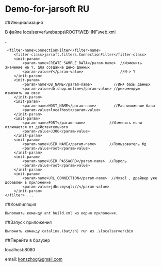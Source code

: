 # Demo-for-jarsoft RU

##Инициализация 

В файле localserver\webapps\ROOT\WEB-INF\web.xml


..
     <filter>       
     
     <filter-name>ConnectionFilter</filter-name>
        <filter-class>jarsoft.filters.ConnectionFilter</filter-class>
        <init-param>
            <param-name>CREATE_SAMPLE_DATA</param-name>  //Изменить значение на Y, для создание демо данных
            <param-value>Y</param-value>                 //N-> Y
        </init-param>
        <init-param>
            <param-name>DB_NAME</param-name>          //Имя базы данных
            <param-value>db.shop.online</param-value> //рекомендую изменить на свое
        </init-param>
        <init-param>
            <param-name>HOST_NAME</param-name>        //Расположение базы
            <param-value>localhost</param-value>
        </init-param>
        <init-param>
            <param-name>PORT</param-name>           //Изменить если отличается от действительного
            <param-value>3306</param-value>
        </init-param>
        <init-param>
            <param-name>USER_NAME</param-name>      //Пользователь бд
            <param-value>root</param-value>
        </init-param>
        <init-param>
            <param-name>USER_PASSWORD</param-name>  //Пароль 
            <param-value>root</param-value>
        </init-param>
        <init-param>
            <param-name>URL_CONNECTION</param-name>  //Mysql , драйвер уже добавлен в приложение
            <param-value>jdbc:mysql://</param-value>
        </init-param>
    </filter> ...

 
##Компиляция
    
    Выполнить команду ant build.xml из корня приложения.
    
   
##Запуск приложения
    
    Выпонить команду catalina.(bat/sh) run из .\localserver\bin 
    
    
##Перейти в браузер

   localhost:8080
 

email: <konszhog@gmail.com>
